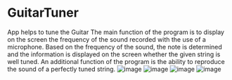 # GuitarTuner
App helps to tune the Guitar
The main function of the program is to display on the screen the frequency of the sound recorded with the use of a microphone. 
Based on the frequency of the sound, the note is determined and the information is displayed on the screen whether the given string is well tuned. 
An additional function of the program is the ability to reproduce the sound of a perfectly tuned string.
![image](https://github.com/MichalProjects/GuitarTuner/assets/113103424/79bc3f71-a80e-45be-9485-03d914b831ba)
![image](https://github.com/MichalProjects/GuitarTuner/assets/113103424/8b333292-7def-4ae2-b847-1a1f055af755)
![image](https://github.com/MichalProjects/GuitarTuner/assets/113103424/e6f3626e-4adc-4ba9-8374-010ab62ffa74)
![image](https://github.com/MichalProjects/GuitarTuner/assets/113103424/de6738ec-66bf-47fa-b3fb-a7eea03370f0)


